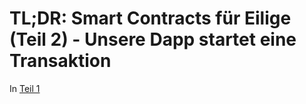# TL;DR: Smart Contracts für Eilige (Teil 2) - Unsere Dapp startet eine Transaktion

In [Teil 1](https://www.iteratec.de/tech-blog/artikel/news/tldr-smart-contracts-fuer-eilige-teil-1-1/)

<!--stackedit_data:
eyJoaXN0b3J5IjpbMTMzNjE4ODg4MCwtMzk1NzIzNzgyXX0=
-->